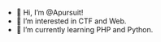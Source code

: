 - 👋 Hi, I’m @Apursuit!
- 👀 I’m interested in CTF and Web.
- 🌱 I’m currently learning PHP and Python.
